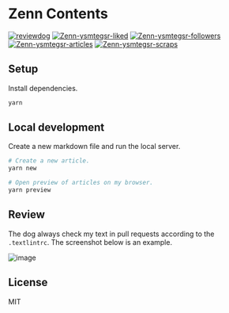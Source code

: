 # Zenn Contents

[![reviewdog](https://github.com/ysmtegsr/zenn-contents/actions/workflows/textlint.yaml/badge.svg)](https://github.com/ysmtegsr/zenn-contents/actions/workflows/textlint.yaml)
[![Zenn-ysmtegsr-liked](https://zenn-badge.ganariya.vercel.app/ysmtegsr/liked)](https://zenn.dev/ysmtegsr)
[![Zenn-ysmtegsr-followers](https://zenn-badge.ganariya.vercel.app/ysmtegsr/followers)](https://zenn.dev/ysmtegsr)
[![Zenn-ysmtegsr-articles](https://zenn-badge.ganariya.vercel.app/ysmtegsr/articles)](https://zenn.dev/ysmtegsr)
[![Zenn-ysmtegsr-scraps](https://zenn-badge.ganariya.vercel.app/ysmtegsr/scraps)](https://zenn.dev/ysmtegsr)

## Setup

Install dependencies.

```sh
yarn
```

## Local development

Create a new markdown file and run the local server.

```sh
# Create a new article.
yarn new

# Open preview of articles on my browser.
yarn preview
```

## Review

The dog always check my text in pull requests according to the `.textlintrc`. The screenshot below is an example.

![image](https://user-images.githubusercontent.com/38056766/116484326-d032a080-a8c3-11eb-9228-b5cfa298fdcf.png)


## License

MIT
